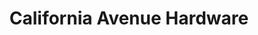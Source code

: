 ---
title: "California Avenue Hardware"
url: /palo-alto/california-avenue-hardware/
shop: hardware
---